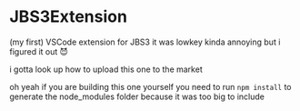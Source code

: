 # JBS3Extension
 (my first) VSCode extension for JBS3
 it was lowkey kinda annoying but i figured it out 😈
 
 i gotta look up how to upload this one to the market

 oh yeah if you are building this one yourself you need to run `npm install` to generate the node_modules folder because it was too big to include